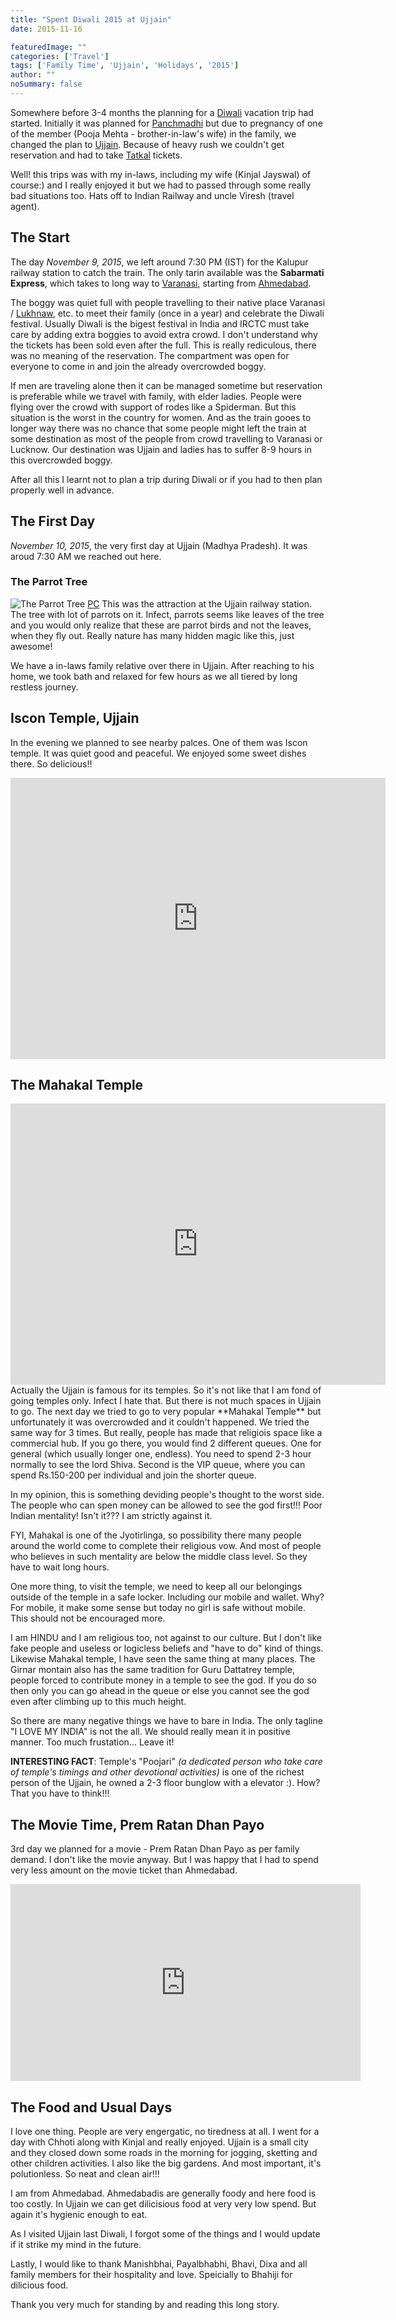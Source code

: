 ```yaml
---
title: "Spent Diwali 2015 at Ujjain"
date: 2015-11-16

featuredImage: ""
categories: ['Travel']
tags: ['Family Time', 'Ujjain', 'Holidays', '2015']
author: ""
noSummary: false
---
```

<!--more-->

Somewhere before 3-4 months the planning for a [Diwali](https://en.wikipedia.org/wiki/Diwali) vacation trip had started. Initially it was planned for [Panchmadhi](https://en.wikipedia.org/wiki/Pachmarhi) but due to pregnancy of one of the member (Pooja Mehta - brother-in-law's wife) in the family, we changed the plan to [Ujjain](https://en.wikipedia.org/wiki/Ujjain). Because of heavy rush we couldn't get reservation and had to take [Tatkal](http://www.indianrail.gov.in/tatkal_Scheme.html) tickets.

Well! this trips was with my in-laws, including my wife (Kinjal Jayswal) of course:) and I really enjoyed it but we had to passed through some really bad situations too. Hats off to Indian Railway and uncle Viresh (travel agent).

## The Start
The day _November 9, 2015_, we left around 7:30 PM (IST) for the Kalupur railway station to catch the train. The only tarin available was the **Sabarmati Express**, which takes to long way to [Varanasi](https://en.wikipedia.org/wiki/Varanasi), starting from [Ahmedabad](https://en.wikipedia.org/wiki/Ahmedabad).

The boggy was quiet full with people travelling to their native place Varanasi / [Lukhnaw](https://en.wikipedia.org/wiki/Lucknow), etc. to meet their family (once in a year) and celebrate the Diwali festival. Usually Diwali is the bigest festival in India and IRCTC must take care by adding extra boggies to avoid extra crowd. I don't understand why the tickets has been sold even after the full. This is really rediculous, there was no meaning of the reservation. The compartment was open for everyone to come in and join the already overcrowded boggy.

If men are traveling alone then it can be managed sometime but reservation is preferable while we travel with family, with elder ladies. People were flying over the crowd with support of rodes like a Spiderman. But this situation is the worst in the country for women. And as the train gooes to longer way there was no chance that some people might left the train at some destination as most of the people from crowd travelling to Varanasi or Lucknow. Our destination was Ujjain and ladies has to suffer 8-9 hours in this overcrowded boggy.

After all this I learnt not to plan a trip during Diwali or if you had to then plan properly well in advance.

## The First Day
_November 10, 2015_, the very first day at Ujjain (Madhya Pradesh). It was aroud 7:30 AM we reached out here.

### The Parrot Tree
![The Parrot Tree](//yourshot.nationalgeographic.com/u/fQYSUbVfts-T7pS2VP2wnKyN8wxywmXtY0-Fwsgxpi0437KSiiSbl8VEuCzVHCP0FcAQL17EbLXpN1xCOr1-Uxl-ARhdVsJSYUO-hrd15Fe0ZE1SVLgMJjASr0y4Nzdqx2iW9P-bJ0FgOvjuXVyLdPzzcCkxQjRgHgtSvhl5oiC16UuA2mU4ktZz1EBaVekfclf01N44ku9oDD0VZA/)
[PC](http://yourshot.nationalgeographic.com/photos/4308541/)
This was the attraction at the Ujjain railway station. The tree with lot of parrots on it. Infect, parrots seems like leaves of the tree and you would only realize that these are parrot birds and not the leaves, when they fly out. Really nature has many hidden magic like this, just awesome!

We have a in-laws family relative over there in Ujjain. After reaching to his home, we took bath and relaxed for few hours as we all tiered by long restless journey.

## Iscon Temple, Ujjain
In the evening we planned to see nearby palces. One of them was Iscon temple. It was quiet good and peaceful. We enjoyed some sweet dishes there. So delicious!!
<iframe src="https://www.google.com/maps/embed?pb=!1m18!1m12!1m3!1d3668.248377964473!2d75.79692981435704!3d23.161133216948667!2m3!1f0!2f0!3f0!3m2!1i1024!2i768!4f13.1!3m3!1m2!1s0x3963747d89ac2feb%3A0x87c2c195426454de!2sISKCON+Temple%2C+Guest+House!5e0!3m2!1sen!2sin!4v1461156600575" width="600" height="450" frameborder="0" style="border:0" allowfullscreen></iframe>

## The Mahakal Temple
<iframe src="https://www.google.com/maps/embed?pb=!1m18!1m12!1m3!1d3667.6568075687846!2d75.76602911435745!3d23.182722616142364!2m3!1f0!2f0!3f0!3m2!1i1024!2i768!4f13.1!3m3!1m2!1s0x3963743638ffffff%3A0x3024e4d1bd13cc22!2sMahakaleshwar+Jyotirlinga!5e0!3m2!1sen!2sin!4v1461159803743" width="600" height="450" frameborder="0" style="border:0" allowfullscreen></iframe>
Actually the Ujjain is famous for its temples. So it's not like that I am fond of going temples only. Infect I hate that. But there is not much spaces in Ujjain to go. The next day we tried to go to very popular **Mahakal Temple** but unfortunately it was overcrowded and it couldn't happened. We tried the same way for 3 times. But really, people has made that religiois space like a commercial hub. If you go there, you would find 2 different queues. One for general (which usually longer one, endless). You need to spend 2-3 hour normally to see the lord Shiva. Second is the VIP queue, where you can spend Rs.150-200 per individual and join the shorter queue.

In my opinion, this is something deviding people's thought to the worst side. The people who can spen money can be allowed to see the god first!!! Poor Indian mentality! Isn't it??? I am strictly against it.

FYI, Mahakal is one of the Jyotirlinga, so possibility there many people around the world come to complete their religious vow. And most of people who believes in such mentality are below the middle class level. So they have to wait long hours.

One more thing, to visit the temple, we need to keep all our belongings outside of the temple in a safe locker. Including our mobile and wallet. Why? For mobile, it make some sense but today no girl is safe without mobile. This should not be encouraged more.

I am HINDU and I am religious too, not against to our culture. But I don't like fake people and useless or logicless beliefs and "have to do" kind of things. Likewise Mahakal temple, I have seen the same thing at many places. The Girnar montain also has the same tradition for Guru Dattatrey temple, people forced to contribute money in a temple to see the god. If you do so then only you can go ahead in the queue or else you cannot see the god even after climbing up to this much height.

So there are many negative things we have to bare in India. The only tagline "I LOVE MY INDIA" is not the all. We should really mean it in positive manner. Too much frustation... Leave it!

**INTERESTING FACT**: Temple's "Poojari" _(a dedicated person who take care of temple's timings and other devotional activities)_ is one of the richest person of the Ujjain, he owned a 2-3 floor bunglow with a elevator :). How? That you have to think!!!

## The Movie Time, Prem Ratan Dhan Payo
3rd day we planned for a movie - Prem Ratan Dhan Payo as per family demand. I don't like the movie anyway. But I was happy that I had to spend very less amount on the movie ticket than Ahmedabad.
<iframe width="560" height="315" src="https://www.youtube.com/embed/bPk9bSvQQoc" frameborder="0" align="center" allowfullscreen></iframe>

## The Food and Usual Days
I love one thing. People are very engergatic, no tiredness at all. I went for a day with Chhoti along with Kinjal and really enjoyed. Ujjain is a small city and they closed down some roads in the morning for jogging, sketting and other children activities. I also like the big gardens. And most important, it's polutionless. So neat and clean air!!!

I am from Ahmedabad. Ahmedabadis are generally foody and here food is too costly. In Ujjain we can get dilicisious food at very very low spend. But again it's hygienic enough to eat.

As I visited Ujjain last Diwali, I forgot some of the things and I would update if it strike my mind in the future.

Lastly, I would like to thank Manishbhai, Payalbhabhi, Bhavi, Dixa and all family members for their hospitality and love. Speicially to Bhahiji for dilicious food.

Thank you very much for standing by and reading this long story.